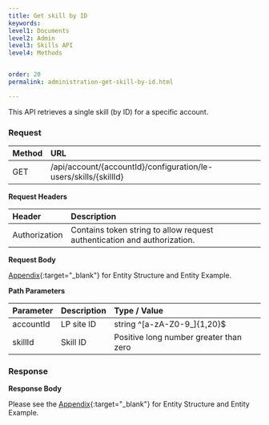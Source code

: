 ```yaml
---
title: Get skill by ID
keywords:
level1: Documents
level2: Admin
level3: Skills API
level4: Methods


order: 20
permalink: administration-get-skill-by-id.html

---
```


This API retrieves a single skill (by ID) for a specific account.

### Request

|Method   |   URL    |            
|:--------  | :----------------- |
| GET     |    /api/account/{accountId}/configuration/le-users/skills/{skillId}|

**Request Headers**

|Header     |     Description  |                              
|:------------  | :---------------------  |                   
| Authorization  | Contains token string to allow request authentication and authorization. |

**Request Body**

[Appendix](administration-skills-appendix.html){:target="_blank"} for Entity Structure and Entity Example.

**Path Parameters**

| Parameter    |   Description   |   Type / Value      |                                      
|:------------  | :------------- |  :----------------- |                                       
|accountId   |    LP site ID   |    string ^[a-zA-Z0-9_]{1,20}$ |
|skillId       |  Skill ID       |  Positive long number greater than zero |

### Response

**Response Body**

Please see the [Appendix](administration-skills-appendix.html){:target="_blank"} for Entity Structure and Entity Example.
